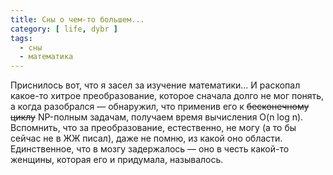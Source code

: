 ```yaml
---
title: Сны о чем-то большем...
category: [ life, dybr ]
tags:
  - сны
  - математика
---
```

Приснилось вот, что я засел за изучение математики... И раскопал какое-то хитрое преобразование,
которое сначала долго не мог понять, а когда разобрался — обнаружил, что применив его к ~~бесконечному циклу~~
NP-полным задачам, получаем время вычисления O(n log n). Вспомнить, что за преобразование, естественно,
не могу (а то бы сейчас не в ЖЖ писал), даже не помню, из какой оно области. Единственное, что в мозгу
задержалось — оно в честь какой-то женщины, которая его и придумала, называлось.

